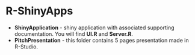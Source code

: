 # R-ShinyApps

- **ShinyApplication** - shiny application with associated supporting documentation. You will find **UI.R** and **Server.R**.
- **PitchPresentation** - this folder contains 5 pages presentation made in R-Studio. 
